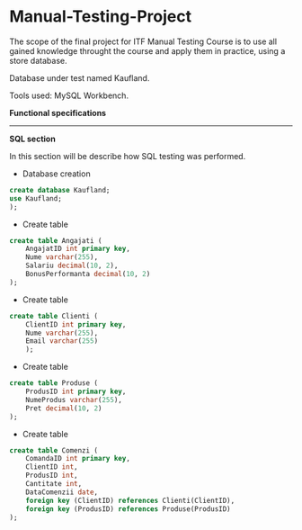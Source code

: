 # Manual-Testing-Project

The scope of the final project for ITF Manual Testing Course is to use all gained knowledge throught the course and apply them in practice, using a store database.

Database under test named Kaufland.

Tools used: MySQL Workbench.

**Functional specifications**

____

**SQL section**

In this section will be describe how SQL testing was performed.

* Database creation
```sql
create database Kaufland;
use Kaufland;
);
```
* Create table 
``` sql
create table Angajati (
    AngajatID int primary key,
    Nume varchar(255),
    Salariu decimal(10, 2),
    BonusPerformanta decimal(10, 2)
);
```
* Create table 
``` sql
create table Clienti (
    ClientID int primary key,
    Nume varchar(255),
    Email varchar(255)
    );
```
* Create table 
``` sql
create table Produse (
    ProdusID int primary key,
    NumeProdus varchar(255),
    Pret decimal(10, 2)
);
```
* Create table 
``` sql
create table Comenzi (
    ComandaID int primary key,
    ClientID int,
    ProdusID int,
    Cantitate int,
    DataComenzii date,
    foreign key (ClientID) references Clienti(ClientID),
    foreign key (ProdusID) references Produse(ProdusID)
);
```


